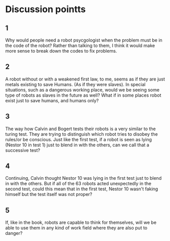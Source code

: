 # Discussion pointts
## 1
Why would people need a robot psycgologist when the problem must be in the code of the robot? Rather than talking to them, I think it would make more sense to break down the codes to fix problems.

## 2
A robot without or with a weakened first law, to me, seems as if they are just metals existing to save Humans. (As if they were slaves). In special situations, such as a dangerous working place, would we be seeing some type of robots as slaves in the future as well? What if in some places robot exist just to save humans, and humans only? 

## 3
The way how Calvin and Bogert tests their robots is a very similar to the turing test. They are trying to distinguish which robot tries to disobey the rules/or be conscious. Just like the first test, if a robot is seen as lying (Nestor 10 in test 1) just to blend in with the others, can we call that a successive test?

## 4
Continuing, Calvin thought Nestor 10 was lying in the first test just to blend in with the others. But if all of the 63 robots acted unexpectedly in the second test, could this mean that in the first test, Nestor 10 wasn't faking himself but the test itself was not proper?

## 5
If, like in the book, robots are capable to think for themselves, will we be able to use them in any kind of work field where they are also put to danger?
